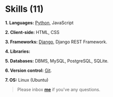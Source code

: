 # Skills (11)

**1. Languages:** [Python](https://github.com/sdshoriot/SD-Shoriot-Library/tree/master/01.%20Languages/Python), JavaScript

**2. Client-side:** HTML, CSS

**3. Frameworks:** [Django](https://github.com/sdshoriot/SD-Shoriot-Library/tree/master/03.%20Frameworks/Django), Django REST Framework.

**4. Libraries:**   

**5. Databases:** DBMS, MySQL, PostgreSQL, SQLite.

**6. Version control:** [Git](https://github.com/sdshoriot/SD-Shoriot-Library/tree/master/06.%20Version%20control/Git).

**7. OS:** Linux (Ubuntu) 


> Please inbox **[me](https://www.facebook.com/shoriot)** if you've any questions. 